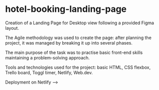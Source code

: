 # hotel-booking-landing-page

Creation of a Landing Page for Desktop view following a provided Figma layout.

The Agile methodology was used to create the page: after planning the project, it was managed by breaking it up into several phases.

The main purpose of the task was to practise basic front-end skills maintaining a problem-solving approach.

Tools and technologies used for the project: basic HTML, CSS flexbox, Trello board, Toggl timer, Netlify, Web.dev.

Deployment on Netlify -->
